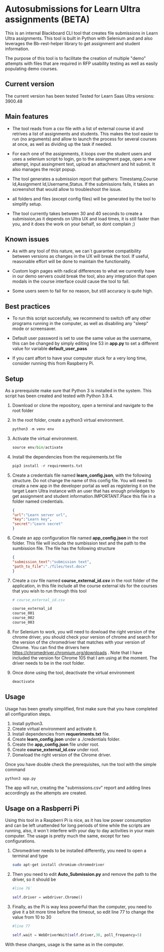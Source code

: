 # Autosubmissions for Learn Ultra assignments (BETA)

This is an internal Blackboard CLI tool that creates file submissions in Learn Ultra assignments. This tool is built in Python with Selenium and and also leverages the Bb-rest-helper library to get assignment and student information.

The purpose of this tool is to facilitate the creation of multiple "demo" attempts with files that are required in RFP usability testing as well as easily populating demo courses.

## Current version

The current version has been tested Tested for Learn Saas Ultra versions: 3900.48

## Main features

- The tool reads from a csv file with a list of external course id and retrives a list of assignments and students. This makes the tool easier to run (no arguments) and allow to launch the process for several courses at once, as well as dividing up the task if needed.

- For each one of the assignments, it loops over the student users and uses a selenium script to login, go to the assingment page, open a new attempt, input assingment text, upload an attachment and hit submit. It also manages the recipt popup.

- The tool generates a submission report that gathers: Timestamp,Course Id,Assignment Id,Username,Status. If the submissions fails, it takes an screenshot that would allow to troubleshoot the issue.

- all folders and files (except config files) will be generated by the tool to simplify setup.

- The tool currently takes between 30 and 40 seconds to create a submission,as it depends on Ultra UX and load times, it is still faster than you, and it does the work on your behalf, so dont complain ;)

## Known issues

- As with any tool of this nature, we can´t guarantee compatibility between versions as changes in the UX will break the tool. If useful, reasonable effort will be done to maintain the functionality.

- Custom login pages with radical differences to what we currently have in our demo servers could break the tool, also any integration that open modals in the course interface could cause the tool to fail.

- Some users seem to fail for no reason, but still accuracy is quite high.

## Best practices

- To run this script succesfully, we recommend to switch off any other programs running in the computer, as well as disabiling any "sleep" mode or screensaver.

- Default user password is set to use the same value as the username, this can be changed by simply editing line 53 in **app.py** to set a different value for variable **default_user_pass**

- If you cant affort to have your computer stuck for a very long time, consider running this from Raspberry Pi.

## Setup

As a prerequisite make sure that Python 3 is installed in the system. This script has been created and tested with Python 3.9.4.

1. Download or clone the repository, open a terminal and navigate to the root folder
2. In the root folder, create a python3 virtual environment.

    ```python
    python3 -m venv env
    ```

3. Activate the virtual environment.

    ```python
    source env/bin/activate
    ```

4. Install the dependencies from the requirements.txt file

    ```python
    pip3 install -r requirements.txt
    ```

5. Create a credentials file named **learn_config.json**, with the following structure. Do not change the name of this config file. You will need to create a new app in the developer portal as well as registering it on the target Learn Ultra instance with an user that has enough priviledges to get assignment and student information.IMPORTANT.Place this file in a folder named credentials.

    ```json
    {
    "url":"Learn server url",
    "key":"Learn key",
    "secret":"Learn secret"
    }
    ```

6. Create an app configuration file named **app_config.json** in the root folder. This file will include the sumbission text and the path to the sumbission file. The file has the following structure

    ```json
    {
    "submission_text":"submission text",
    "path_to_file":"./files/test.docx"
    }
    ```

7. Create a csv file named **course_external_id.csv** in the root folder of the application, in this file include all the course external ids for the courses that you wish to run through this tool

    ```bash
    # course_external_id.csv

    course_external_id
    course_001
    course_002
    course_003
    ```

8. For Selenium to work, you will need to dowload the right version of the chrome driver, you should check your version of chrome and search for the version of the chromedriver that matches with your version of Chrome. You can find the drivers here <https://chromedriver.chromium.org/downloads> . Note that I have included the version for Chrome 105 that I am using at the moment. The driver needs to be in the root folder.

9. Once done using the tool, deactivate the virtual environment

    ```python
    deactivate
    ```

## Usage

Usage has been greatly simplified, first make sure that you have completed all configuration steps.

1. Install python3.
2. Create virtual environment and activate it.
3. Install dependencies from **requeriments.txt** file.
4. Create **learn_config.json** under a ./credentials folder.
5. Create the **app_config.json** file under root.
6. Create **course_external_id.csv** under root.
7. Donwload the right version of the Chrome driver.

Once you have double check the prerequisites, run the tool with the simple command

```python
python3 app.py
```

The app will run, creating the "submissions.csv" report and adding lines accordingly as the attempts are created.

## Usage on a Rasbperri Pi

Using this tool in a Raspberri Pi is nice, as it has low power consumption and can be left unattended for long periods of time while the scripts are running, also, it won´t interfere with your day to day activities in your main computer. The usage is pretty much the same, except for two configurations.

1. Chromedriver needs to be installed differently, you need to open a terminal and type

    ```bash
    sudo apt-get install chromium-chromedriver
    ```
    
2. Then you need to edit **Auto_Submission.py** and remove the path to the driver, so it should be

    ```python
    #line 76`
    
    self.driver = webdriver.Chrome()
    ```

3. Finally, as the Pi is way less powerful than the computer, you need to give it a bit more time before the timeout, so edit line 77 to change the value from 10 to 30

    ```python
    #line 77
    
    self.wait = WebDriverWait(self.driver,30, poll_frequency=5)
    ```

With these changes, usage is the same as in the computer.
